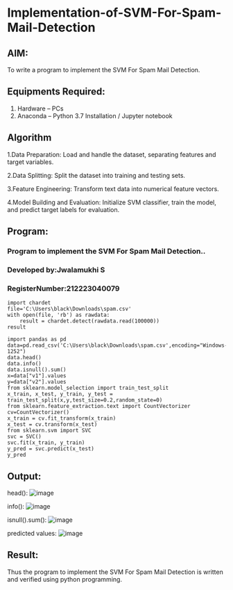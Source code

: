 # Implementation-of-SVM-For-Spam-Mail-Detection

## AIM:
To write a program to implement the SVM For Spam Mail Detection.

## Equipments Required:
1. Hardware – PCs
2. Anaconda – Python 3.7 Installation / Jupyter notebook

## Algorithm
1.Data Preparation: Load and handle the dataset, separating features and target variables.

2.Data Splitting: Split the dataset into training and testing sets.

3.Feature Engineering: Transform text data into numerical feature vectors.

4.Model Building and Evaluation: Initialize SVM classifier, train the model, and predict target labels for evaluation.



## Program:

### Program to implement the SVM For Spam Mail Detection..
### Developed by:Jwalamukhi S 
### RegisterNumber:212223040079
```
import chardet
file='C:\Users\black\Downloads\spam.csv'
with open(file, 'rb') as rawdata:
    result = chardet.detect(rawdata.read(100000))
result

import pandas as pd
data=pd.read_csv('C:\Users\black\Downloads\spam.csv',encoding="Windows-1252")
data.head()
data.info()
data.isnull().sum()
x=data["v1"].values
y=data["v2"].values
from sklearn.model_selection import train_test_split
x_train, x_test, y_train, y_test = train_test_split(x,y,test_size=0.2,random_state=0)
from sklearn.feature_extraction.text import CountVectorizer
cv=CountVectorizer()
x_train = cv.fit_transform(x_train)
x_test = cv.transform(x_test)
from sklearn.svm import SVC
svc = SVC()
svc.fit(x_train, y_train)
y_pred = svc.predict(x_test)
y_pred
```

## Output:
head():
![image](https://github.com/Jwalamukhi/Implementation-of-SVM-For-Spam-Mail-Detection/assets/145953628/b5caaaa7-4e20-4a6b-8f0c-88b82c5997dd)


info():
![image](https://github.com/Jwalamukhi/Implementation-of-SVM-For-Spam-Mail-Detection/assets/145953628/19ac04b1-bca9-4845-a136-7dafbfdebe11)


isnull().sum():
![image](https://github.com/Jwalamukhi/Implementation-of-SVM-For-Spam-Mail-Detection/assets/145953628/108b112b-ca5c-473e-b679-1ca6dfd6cbb7)


predicted values:
![image](https://github.com/Jwalamukhi/Implementation-of-SVM-For-Spam-Mail-Detection/assets/145953628/c678117f-72e4-406a-8426-d913885b1fc0)







## Result:
Thus the program to implement the SVM For Spam Mail Detection is written and verified using python programming.
